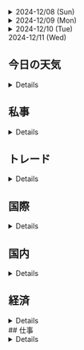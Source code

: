 <details><summary>2024-12/08 (Sun)</summary>
<details><summary>今日の天気</summary>

<span style="color: #e9dfe5; ">降水量 0.0ml</span>

<span style="color: #84a2d4; ">最低気温 2.0°c</span><span style="color: #d0576b; "> 最高気温 12.3°c</span>
<span style="color: #e9dfe5; "> 平均気温 5.8°c</span>

<span style="color: #165e83; ">北 2.9m/s</span>

<span style="color: #ee7800; ">日照 7.9h</span>
</details>

### ほぼ一日 mql5  D:\TwoSteps_EA>
> [!IMPORTANT]
> 戻りの型が同じならば複数の'return'を得られる関数、初実装！！
<details><summary>引数の参照渡し</summary>

- getDetails関数 のBUY/SELL適用まで
  - 参照渡しの初実装
  ``` cpp
  // 関数の定義
  void getDetails(double &arr[], int length){
    ArrayResize(arr, length);
    arr[0] = 3.14;
    arr[1] = 9.11;
  }
  // 関数の実行
  double value[];
  getDetails(value, 2);
  // value[0] = 3.14
  // value[1] = 9.11
  ```
</details>

### vscodeのポータブルがある！
[VSCodeをポータブル化](https://cpoint-lab.co.jp/article/201903/8455/)
</details>
<details><summary>2024-12/09 (Mon)</summary>
<details><summary>今日の天気</summary>
<span style="color: #e9dfe5; ">降水量 0.0ml</span><br>
<span style="color: #84a2d4; ">最低気温 -0.7°c</span><span style="color: #d0576b; "> 最高気温 13.0°c</span>
<span style="color: #e9dfe5; "> 平均気温 5.8°c</span><br>
<span style="color: #165e83; ">北 2.1m/s</span><br>
<span style="color: #ee7800; ">日照 9.2h</span>
</details>

### VSCodeポータブル、早速導入！
[USBメモリで持ち運べるVSCode+Node.jsのポータブルな開発環境の作成](https://zenn.dev/ythk/articles/6e0e031cfc7534)
- 記事通り進めれば問題ない
- Node.jsの勉強が始まる
  - [Node.jsとはなにか？なぜみんな使っているのか？](https://qiita.com/non_cal/items/a8fee0b7ad96e67713eb)
> [!TIP]
> 自分のpcでも割と遅い、待つ。<br>
> VSCodeの拡張機能を精査するべき。
### python markdownで日記
[Pythonでほぼ日手帳形式のmarkdownメモ帳を作ろう(1年分)](https://qiita.com/NNNiNiNNN/items/92a740ca773a05cbbdc6)
- 記事はまだ読んでない
- 活用できればpc : 詳細、紙 : 概要、で運用したい
<details><summary>国際</summary>

- 韓国 : 尹大統領3日夜に'非常戒厳'を宣布
  - 7日 -> 謝罪 任期全う困難か
- シリア : 反体制派がアサド政権打倒？
  - 6日 -> イスラム過激派、シリア解放機構等が中部要衝ホムスに迫る
  - 7日 -> 南部ダルアーを制圧、ダマスクスは南北両方面を挟まれる
    - イラン革命防衛隊、シリアから脱出(伝)
    - アサド国外退避(伝)
</details>
<details><summary>国内</summary>

- 年収10n万円の壁

- <span style="color: #f5b199;"> 島根原発13年ぶりの稼働！(沸騰水型)</span>
</details>
<details><summary>経済 null</summary>
</details>
<details><summary>仕事＠遅番</summary>

- 明日の三棟現場の仕分け

- 17自以降に7/23台残り～19:00頃終了

  - VSCodeポータブルを起動する時間はわずかだった<br>
  - ローカルに.VSCodeファイルとか作っていたのは確認
</details>

### trade records
今考えてる<br>
ついにレンジを上方ブレイクしたのか確認中<br>
<time datetime="24:00">22:50</time> 上方ブレイクしたっぽい<br>
- いったん押して戻したらエントリーの設定<br>
- 今日はノートレでも良い。方向感がほしい<br>

<time datetime="24:00">23:42</time> 抜けてた<br>
- 追従する！！<br>

<time datetime="24:00">23:44</time> やめておこう。また機会はある。ノートレだ

</details>
<details><summary>2024-12/10 (Tue)</summary>
<details><summary>今日の天気</summary>
</details>

## 本機にもnode.jsを導入する
scoopを使って進めていく
- 1 : scoop install nvm
  - // nvmはnodejs version management
- 2 : nvm list available
  - // 利用可のバージョンを表示
- 3 : nvm install {version}
  - // installだけではまだ使えないらしい。在庫になった感じ？
  - // 本体の格納場所 C:\Users\{ログインユーザ}\scoop\apps\nvm\current\nodejs\nodejs\node.exe
- 4 : nvm use {version}
  - // 使用するバージョンを指定
  - // [scoopでnodeとnpmインストールする方法のメモ](https://qiita.com/kota344/items/c47ed4d0deb4dc446f35)
  - // [Windowsでnodeを複数バージョン管理するためのnvmをインストールする](https://qiita.com/ijohnny/items/8d5f78705472d5c4e6b0)

</details>
<summary>2024-12/11 (Wed)</summary>

## 今日の天気
<details>
</details>

## 私事
<details>
</details>

## トレード
<details>
</details>

## 国際
<details>
</details>

## 国内
<details>
</details>

## 経済
<details>
</details>
## 仕事
<details>
</details>
